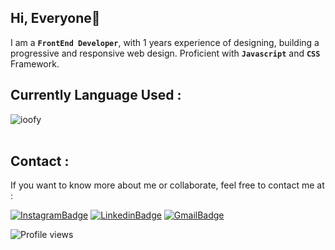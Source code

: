 ## Hi, Everyone👋
I am a **`FrontEnd Developer`**, with 1 years experience of designing, building a progressive and responsive web design. Proficient with **`Javascript`** and **`CSS`** Framework.

## Currently Language Used :
<div><img align="center" src="https://github-readme-stats.vercel.app/api/top-langs/?username=ioofy&layout=compact&theme=tokyonight" alt="ioofy" /></div>
<br />

## Contact :
If you want to know more about me or collaborate, feel free to contact me at :

[![InstagramBadge](https://img.shields.io/badge/Instagram-%23E4405F.svg?style=for-the-badge&logo=instagram&logoColor=white)](https://instagram.com/rizukyy27)
[![LinkedinBadge](https://img.shields.io/badge/LinkedIn-0077B5?style=for-the-badge&logo=linkedin&logoColor=white)](https://www.linkedin.com/in/muhamad-rizky-890854207/)
[![GmailBadge](https://img.shields.io/badge/Gmail-D14836?style=for-the-badge&logo=gmail&logoColor=white)](mailto:mrizkyy027@gmail.com)

![Profile views](https://gpvc.arturio.dev/ioofy)
